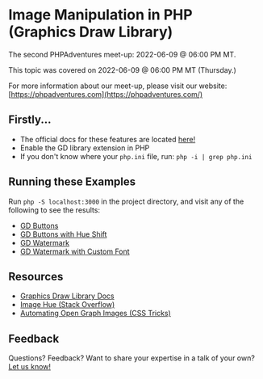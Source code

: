 # Image Manipulation in PHP (Graphics Draw Library)

The second PHPAdventures meet-up: 2022-06-09 @ 06:00 PM MT.

This topic was covered on 2022-06-09 @ 06:00 PM MT (Thursday.)

For more information about our meet-up, please visit our website: [https://phpadventures.com](https://phpadventures.com/)

## Firstly...

* The official docs for these features are located [here!](https://www.php.net/manual/en/book.image.php)
* Enable the GD library extension in PHP
* If you don't know where your `php.ini` file, run: `php -i | grep php.ini`

## Running these Examples

Run `php -S localhost:3000` in the project directory, and visit any of the following to see the results:

* [GD Buttons](http://localhost:3000/01-gd-buttons.php)
* [GD Buttons with Hue Shift](http://localhost:3000/02-gd-buttons-with-hue.php)
* [GD Watermark](http://localhost:3000/03-gd-watermark.php)
* [GD Watermark with Custom Font](http://localhost:3000/04-gd-watermark-with-font.php)

## Resources

* [Graphics Draw Library Docs](https://www.php.net/manual/en/book.image.php)
* [Image Hue (Stack Overflow)](https://stackoverflow.com/questions/1890409/change-hue-of-an-image-with-php-gd-library)
* [Automating Open Graph Images (CSS Tricks)](https://css-tricks.com/auto-generated-social-media-images/)

## Feedback

Questions? Feedback? Want to share your expertise in a talk of your own? [Let us know!](https://phpadventures.com/)
